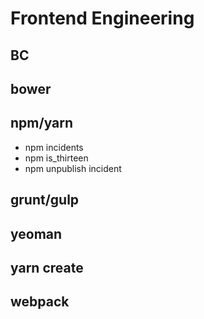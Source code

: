 # Frontend Engineering

## BC

## bower

## npm/yarn

- npm incidents
- npm is_thirteen
- npm unpublish incident

## grunt/gulp

## yeoman

## yarn create

## webpack
